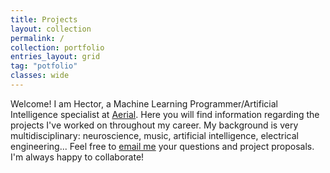 ```yaml
---
title: Projects
layout: collection
permalink: /
collection: portfolio
entries_layout: grid
tag: "potfolio"
classes: wide
---
```


Welcome! I am Hector, a Machine Learning Programmer/Artificial Intelligence specialist at [Aerial](https://www.aerial.ai/). Here you will find information regarding the projects I've worked on throughout my career. My background is very multidisciplinary: neuroscience, music, artificial intelligence, electrical engineering... Feel free to [email me](mailto:hector@neurohazardous.com) your questions and project proposals. I'm always happy to collaborate! 

